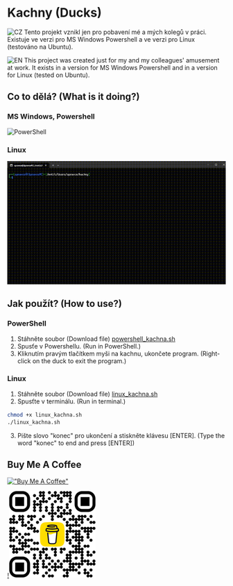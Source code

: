 
# Kachny (Ducks)

![CZ](https://img.shields.io/badge/lang-cs-green.svg)
Tento projekt vznikl jen pro pobavení mé a mých kolegů v práci. Existuje ve verzi pro MS Windows Powershell a ve verzi pro Linux (testováno na Ubuntu).

![EN](https://img.shields.io/badge/lang-en-red.svg)
This project was created just for my and my colleagues' amusement at work. It exists in a version for MS Windows Powershell and in a version for Linux (tested on Ubuntu).

## Co to dělá? (What is it doing?)

### MS Windows, Powershell

![PowerShell](https://github.com/vlapri/Kachny/blob/main/powershell_kachna_video.gif)


### Linux

![PowerShell](https://github.com/vlapri/Kachny/blob/main/linux_kachna_video.gif)


## Jak použít? (How to use?)

### PowerShell

1. Stáhněte soubor (Download file) [powershell_kachna.sh](./powershell_kachna.sh?raw=true)
2. Spusťe v Powershellu. (Run in PowerShell.)
3. Kliknutím pravým tlačítkem myši na kachnu, ukončete program. (Right-click on the duck to exit the program.)


### Linux

1. Stáhněte soubor (Download file) [linux_kachna.sh](./linux_kachna.sh?raw=true)
2. Spusťte v terminálu. (Run in terminal.)
```bash
chmod +x linux_kachna.sh
./linux_kachna.sh
```
3. Pište slovo "konec" pro ukončení a stiskněte klávesu [ENTER]. (Type the word "konec" to end and press [ENTER])


## Buy Me A Coffee
   
[!["Buy Me A Coffee"](https://www.buymeacoffee.com/assets/img/custom_images/orange_img.png)](https://www.buymeacoffee.com/vlapri)

[!<img src="https://github.com/vlapri/Kachny/blob/main/coffee_qr.png" width="200">](https://www.buymeacoffee.com/vlapri)
